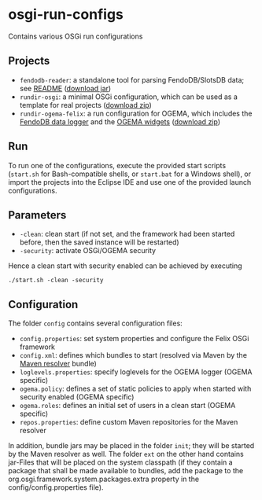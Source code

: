 # osgi-run-configs
Contains various OSGi run configurations

## Projects
* `fendodb-reader`: a standalone tool for parsing FendoDB/SlotsDB data; see [README](https://github.com/smartrplace/osgi-run-configs/tree/master/fendodb-reader) ([download jar](https://github.com/smartrplace/osgi-run-configs/raw/master/fendodb-reader/FendoDbReader-0.0.2.jar))
* `rundir-osgi`: a minimal OSGi configuration, which can be used as a template for real projects ([download zip](https://github.com/smartrplace/osgi-run-configs/raw/master/rundir-osgi/rundir-osgi.zip))
* `rundir-ogema-felix`: a run configuration for OGEMA, which includes the [FendoDB data logger](https://github.com/smartrplace/fendodb) and the [OGEMA widgets](https://github.com/ogema/ogema-widgets) ([download zip](https://github.com/smartrplace/osgi-run-configs/raw/master/rundir-ogema-felix/rundir-ogema-felix.zip))

## Run
To run one of the configurations, execute the provided start scripts (`start.sh` for Bash-compatible shells, or `start.bat` for a Windows shell), or import the projects into the Eclipse IDE and use one of the provided launch configurations.

## Parameters
* `-clean`: clean start (if not set, and the framework had been started before, then the saved instance will be restarted)
* `-security`: activate OSGi/OGEMA security

Hence a clean start with security enabled can be achieved by executing
```
./start.sh -clean -security
```

## Configuration
The folder `config` contains several configuration files:
* `config.properties`: set system properties and configure the Felix OSGi framework
* `config.xml`: defines which bundles to start (resolved via Maven by the [Maven resolver](https://github.com/smartrplace/maven-resolver) bundle)
* `loglevels.properties`: specify loglevels for the OGEMA logger (OGEMA specific)
* `ogema.policy`: defines a set of static policies to apply when started with security enabled (OGEMA specific)
* `ogema.roles`: defines an initial set of users in a clean start (OGEMA specific)
* `repos.properties`: define custom Maven repositories for the Maven resolver

In addition, bundle jars may be placed in the folder `init`; they will be started by the Maven resolver as well. The folder `ext` on the other hand contains jar-Files that will be placed on the system classpath (if they contain a package that shall be made available to bundles, add the package to the org.osgi.framework.system.packages.extra property in the config/config.properties file).
